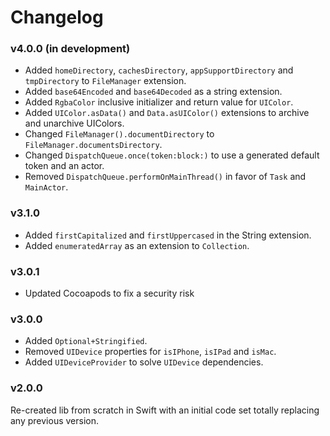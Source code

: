 # Changelog

### v4.0.0 (in development)

- Added `homeDirectory`, `cachesDirectory`, `appSupportDirectory` and `tmpDirectory` to `FileManager` extension.
- Added `base64Encoded` and `base64Decoded` as a string extension.
- Added `RgbaColor` inclusive initializer and return value for `UIColor`.
- Added `UIColor.asData()` and `Data.asUIColor()` extensions to archive and unarchive UIColors.
- Changed `FileManager().documentDirectory` to `FileManager.documentsDirectory`.
- Changed `DispatchQueue.once(token:block:)` to use a generated default token and an actor.
- Removed `DispatchQueue.performOnMainThread()` in favor of `Task` and `MainActor`.

### v3.1.0

- Added `firstCapitalized` and `firstUppercased` in the String extension.
- Added `enumeratedArray` as an extension to `Collection`.

### v3.0.1

- Updated Cocoapods to fix a security risk

### v3.0.0

- Added `Optional+Stringified`.
- Removed `UIDevice` properties for `isIPhone`, `isIPad` and `isMac`.
- Added `UIDeviceProvider` to solve `UIDevice` dependencies.

### v2.0.0

Re-created lib from scratch in Swift with an initial code set totally replacing any previous version.
